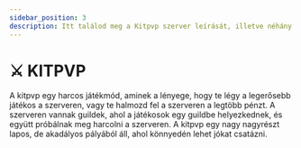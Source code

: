 ```yaml
---
sidebar_position: 3
description: Itt találod meg a Kitpvp szerver leírását, illetve néhány hasznos tippet és trükköt.
---
```


# ⚔️ KITPVP

A kitpvp egy harcos játékmód, aminek a lényege, hogy te légy a legerősebb játékos a szerveren, vagy te halmozd fel a szerveren a legtöbb pénzt. A szerveren vannak guildek, ahol a játékosok egy guildbe helyezkednek, és együtt próbálnak meg harcolni a szerveren. A kitpvp egy nagy nagyrészt lapos, de akadályos pályából áll, ahol könnyedén lehet jókat csatázni.